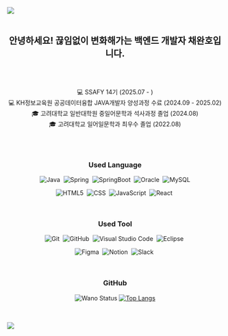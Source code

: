 <img src="https://capsule-render.vercel.app/api?type=speech&color=auto&height=250&section=header&text=Hello!%20I'm%20Wanho&fontSize=90" />
<br>
<br>

<h2 align="center">
  안녕하세요! 끊임없이 변화해가는 백엔드 개발자 채완호입니다.
</h2>

<br>
<br>

<div align="center">

  💻 SSAFY 14기 (2025.07 - ) <br>
  💻 KH정보교육원 공공데이터융합 JAVA개발자 양성과정 수료 (2024.09 - 2025.02) <br>
  🎓 고려대학교 일반대학원 중일어문학과 석사과정 졸업 (2024.08) <br>
  🎓 고려대학교 일어일문학과 최우수 졸업 (2022.08) <br>

</div>

<br>
<br>

<h3 align="center">
  <b>Used Language</b>
</h3>

<div align="center">
  <div align="center">

![Java](https://img.shields.io/badge/java-0769AD.svg?style=for-the-badge&logo=openjdk&logoColor=white)&nbsp;
![Spring](https://img.shields.io/badge/spring-%236DB33F.svg?style=for-the-badge&logo=spring&logoColor=white)&nbsp;
![SpringBoot](https://img.shields.io/badge/Spring%20Boot-%236DB33F.svg?style=for-the-badge&logo=SpringBoot&logoColor=white)&nbsp;
![Oracle](https://img.shields.io/badge/Oracle-F80000?style=for-the-badge&logo=oracle&logoColor=white)&nbsp;
![MySQL](https://img.shields.io/badge/mysql-%2300f.svg?style=for-the-badge&logo=mysql&logoColor=white)      

![HTML5](https://img.shields.io/badge/HTML5-E34F26?style=for-the-badge&logo=HTML5&logoColor=white)&nbsp;
![CSS](https://img.shields.io/badge/CSS3-1572B6?style=for-the-badge&logo=TypeScript&logoColor=white)&nbsp;
![JavaScript](https://img.shields.io/badge/JavaScript-F7DF1E?style=for-the-badge&logo=JavaScript&logoColor=black)&nbsp;
![React](https://img.shields.io/badge/React-61DAFB?style=for-the-badge&logo=React&logoColor=black)&nbsp;

</div>
</div>

<br>

<h3 align="center">
  <b>Used Tool</b>
</h3>

<div align="center">
  
![Git](https://img.shields.io/badge/git-%23F05033.svg?style=for-the-badge&logo=git&logoColor=white)&nbsp;
![GitHub](https://img.shields.io/badge/github-4D148C.svg?style=for-the-badge&logo=github&logoColor=white)&nbsp;
![Visual Studio Code](https://img.shields.io/badge/Visual%20Studio%20Code-0078d7.svg?style=for-the-badge&logo=visual-studio-code&logoColor=white)&nbsp;
![Eclipse](https://img.shields.io/badge/Eclipse-2C2255.svg?style=for-the-badge&logo=Eclipse&logoColor=white)&nbsp;

![Figma](https://img.shields.io/badge/figma-%23F24E1E.svg?style=for-the-badge&logo=figma&logoColor=white)&nbsp;
![Notion](https://img.shields.io/badge/Notion-%23000000.svg?style=for-the-badge&logo=notion&logoColor=white)&nbsp;
![Slack](https://img.shields.io/badge/Slack-4A154B.svg?style=for-the-badge&logo=Slack&logoColor=white)&nbsp;

</div>

<br>

<h3 align="center">
  <b>GitHub</b>
</h3>

<div align="center">

  ![Wano Status](https://github-readme-stats.vercel.app/api?username=1227wano&show_icons=true)
  [![Top Langs](https://github-readme-stats.vercel.app/api/top-langs/?username=1227wano&layout=compact&langs_count=6&hide=jupyter%20notebook)](https://github.com/anuraghazra/github-readme-stats)

</div>

<br>
<br>

<img src="https://capsule-render.vercel.app/api?type=waving&color=auto&width=100%&height=100&section=footer&fontSize=90" />
<br>

